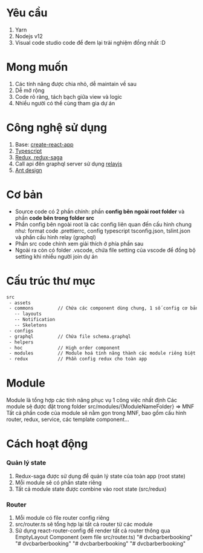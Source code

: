 # Yêu cầu

1.  Yarn
2.  Nodejs v12
3.  Visual code studio code để đem lại trải nghiệm đồng nhất :D

# Mong muốn

1. Các tính năng được chia nhỏ, dễ maintain về sau
2. Dễ mở rộng
3. Code rõ ràng, tách bạch giữa view và logic
4. Nhiều người có thể cùng tham gia dự án

# Công nghệ sử dụng

1.  Base: [create-react-app](https://reactjs.org/docs/create-a-new-react-app.html)
2.  [Typescript](https://www.typescriptlang.org/)
3.  [Redux, redux-saga](https://redux-saga.js.org/)
4.  Call api đến graphql server sử dụng [relayjs](https://relay.dev/)
5.  [Ant design](https://ant.design/)

# Cơ bản

- Source code có 2 phần chính: phần **config bên ngoài root folder** và phần **code bên trong folder src**
- Phần config bên ngoài root là các config liên quan đến cấu hình chung như: format code .prettierrc, config typescript tsconfig.json, tslint.json và phần cấu hình relay (graphql)
- Phần src code chính xem giải thích ở phía phần sau
- Ngoài ra còn có folder .vscode, chứa file setting của vscode để đồng bộ setting khi nhiều người join dự án

# Cấu trúc thư mục

```bash
src
 - assets
 - commons	       // Chứa các component dùng chung, 1 số config cơ bản
   -- layouts
   -- Notification
   -- Skeletons
 - configs
 - graphql         // Chứa file schema.graphql
 - helpers
 - hoc	           // High order component
 - modules	       // Module hoá tính năng thành các module riêng biệt
 - redux	       // Phần config redux cho toàn app
```

# Module

Module là tổng hợp các tính năng phục vụ 1 công việc nhất định
Các module sẽ được đặt trong folder src/modules/{ModuleNameFolder} => MNF
Tất cả phần code của module sẽ nằm gọn trong MNF, bao gồm cấu hình router, redux, service, các template component...

# Cách hoạt động

### Quản lý state

1.  Redux-saga được sử dụng để quản lý state của toàn app (root state)
2.  Mỗi module sẽ có phần state riêng
3.  Tất cả module state được combine vào root state (src/redux)

### Router

1. Mỗi module có file router config riêng
2. src/router.ts sẽ tổng hợp lại tất cả router từ các module
3. Sử dụng react-router-config để render tất cả router thông qua EmptyLayout Component (xem file src/router.ts)
"# dvcbarberbooking" 
"# dvcbarberbooking" 
"# dvcbarberbooking" 
"# dvcbarberbooking" 
